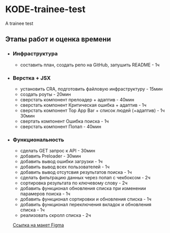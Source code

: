 # **KODE-trainee-test**
A trainee test

## Этапы работ и оценка времени
* ### Инфраструктура
  * составить план, создать репо на GitHub, запушить README - 1ч 

* ### Верстка + JSX
  * установить CRA, подготовить файловую инфраструктуру - 15мин
  * создать роуты - 20мин
  * сверстать компонент прелоадер + адаптив - 40мин
  * сверстать компонент Критическая ошибка + адаптив - 1ч
  * сверстать компонент Top App Bar  + список людей (+адаптив) - 1ч 30мин
  * свертать компонент Ошибка поиска - 1ч
  * сверстать компонент Попап - 40мин

* ### Функциональность
  * сделать GET запрос к API - 30мин
  * добавить Preloader - 30мин
  * добавить вывод ошибки загрузки - 1ч
  * добавить вывод всех пользователей - 1ч
  * добавить вывод отсутсвия результатов поиска - 1ч
  * сделать фильтрацию данных через попап с чекбоксом - 2ч
  * сортировка результата по ключевому слову - 2ч
  * добавить функционал обновления списка при изменении парамеров поиска - 1ч
  * добавить функционал сортировки и обновления списка - 1ч
  * добавить функционал переключения вкладок и обновления списка - 1ч
  * реализовать скролл списка - 2ч

  [Ссылка на макет Figma](https://www.figma.com/file/GRRKONipVClULsfdCAuVs1/KODE-Trainee-Dev-%D0%9E%D1%81%D0%B5%D0%BD%D1%8C'21?node-id=11%3A14414)






  

